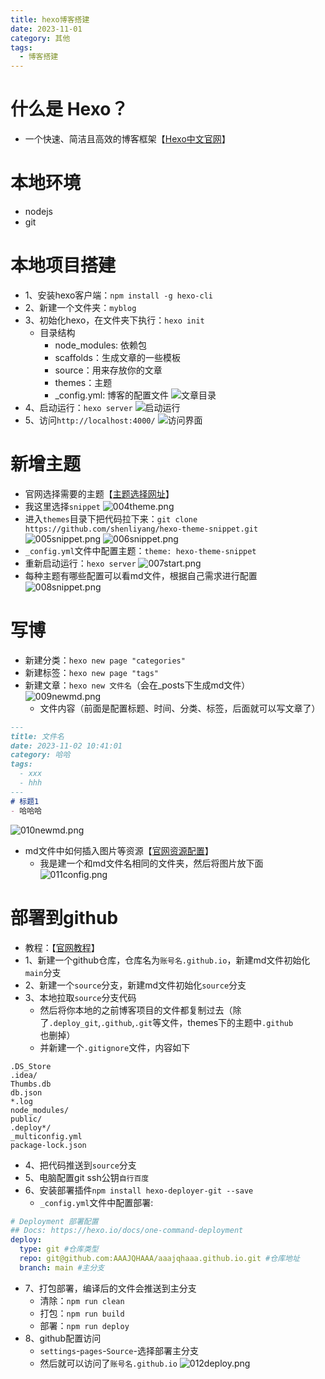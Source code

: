```yaml
---
title: hexo博客搭建
date: 2023-11-01
category: 其他
tags:
  - 博客搭建
---
```

# 什么是 Hexo？
- 一个快速、简洁且高效的博客框架【[Hexo中文官网](https://hexo.io/zh-cn/)】

# 本地环境
- nodejs
- git

# 本地项目搭建
- 1、安装hexo客户端：`npm install -g hexo-cli`
- 2、新建一个文件夹：`myblog`
- 3、初始化hexo，在文件夹下执行：`hexo init`
  - 目录结构
    - node_modules: 依赖包
    - scaffolds：生成文章的一些模板
    - source：用来存放你的文章
    - themes：主题
    - _config.yml: 博客的配置文件
    ![文章目录](001menu.png)
- 4、启动运行：`hexo server`
![启动运行](002start.png)
- 5、访问`http://localhost:4000/`
![访问界面](003visit.png)

# 新增主题
- 官网选择需要的主题【[主题选择网址](https://hexo.io/themes/)】
- 我这里选择`snippet`
![004theme.png](004theme.png)
- 进入`themes`目录下把代码拉下来：`git clone https://github.com/shenliyang/hexo-theme-snippet.git`
![005snippet.png](005snippet.png)
![006snippet.png](006snippet.png)
- `_config.yml`文件中配置主题：`theme: hexo-theme-snippet`
- 重新启动运行：`hexo server`
![007start.png](007start.png)
- 每种主题有哪些配置可以看md文件，根据自己需求进行配置
![008snippet.png](008snippet.png)

# 写博
- 新建分类：`hexo new page "categories"`
- 新建标签：`hexo new page "tags"`
- 新建文章：`hexo new 文件名`（会在_posts下生成md文件）
![009newmd.png](009newmd.png)
  - 文件内容（前面是配置标题、时间、分类、标签，后面就可以写文章了）
```md
---
title: 文件名
date: 2023-11-02 10:41:01
category: 哈哈
tags:
  - xxx
  - hhh
---
# 标题1
- 哈哈哈
```
![010newmd.png](010newmd.png)
- md文件中如何插入图片等资源【[官网资源配置](https://hexo.io/zh-cn/docs/asset-folders)】
  - 我是建一个和md文件名相同的文件夹，然后将图片放下面
  ![011config.png](011config.png)

# 部署到github
- 教程：【[官网教程](https://hexo.io/zh-cn/docs/github-pages)】
- 1、新建一个github仓库，仓库名为`账号名.github.io`，新建md文件初始化`main`分支
- 2、新建一个`source`分支，新建md文件初始化`source`分支
- 3、本地拉取`source`分支代码
  - 然后将你本地的之前博客项目的文件都复制过去（除了`.deploy_git`,`.github`,`.git`等文件，themes下的主题中`.github`也删掉）
  - 并新建一个`.gitignore`文件，内容如下
```
.DS_Store
.idea/
Thumbs.db
db.json
*.log
node_modules/
public/
.deploy*/
_multiconfig.yml
package-lock.json
```
- 4、把代码推送到`source`分支
- 5、电脑配置git ssh公钥`自行百度`
- 6、安装部署插件`npm install hexo-deployer-git --save`
  - `_config.yml`文件中配置部署:
```yml
# Deployment 部署配置
## Docs: https://hexo.io/docs/one-command-deployment
deploy:
  type: git #仓库类型
  repo: git@github.com:AAAJQHAAA/aaajqhaaa.github.io.git #仓库地址
  branch: main #主分支
```
- 7、打包部署，编译后的文件会推送到主分支
  - 清除：`npm run clean`
  - 打包：`npm run build`
  - 部署：`npm run deploy`
- 8、github配置访问
  - `settings`-`pages`-`Source`-选择部署主分支
  - 然后就可以访问了`账号名.github.io`
![012deploy.png](012deploy.png)
